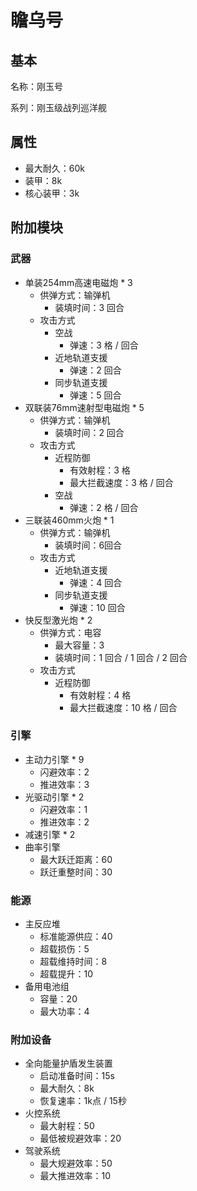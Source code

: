 # 瞻乌号

## 基本

名称：刚玉号

系列：刚玉级战列巡洋舰

## 属性

- 最大耐久：60k
- 装甲：8k
- 核心装甲：3k

## 附加模块

### 武器

- 单装254mm高速电磁炮 * 3
  - 供弹方式：输弹机
    - 装填时间：3 回合
  - 攻击方式
    - 空战
      - 弹速：3 格 / 回合
    - 近地轨道支援
      - 弹速：2 回合
    - 同步轨道支援
      - 弹速：5 回合
- 双联装76mm速射型电磁炮 * 5
  - 供弹方式：输弹机
    - 装填时间：2 回合
  - 攻击方式
    - 近程防御
      - 有效射程：3 格
      - 最大拦截速度：3 格 / 回合
    - 空战
      - 弹速：2 格 / 回合
- 三联装460mm火炮 * 1
  - 供弹方式：输弹机
    - 装填时间：6回合
  - 攻击方式
    - 近地轨道支援
      - 弹速：4 回合
    - 同步轨道支援
      - 弹速：10 回合
- 快反型激光炮 * 2
  - 供弹方式：电容
    - 最大容量：3
    - 装填时间：1 回合 / 1 回合 / 2 回合
  - 攻击方式
    - 近程防御
      - 有效射程：4 格
      - 最大拦截速度：10 格 / 回合

### 引擎

- 主动力引擎 * 9
  - 闪避效率：2
  - 推进效率：3
- 光驱动引擎 * 2
  - 闪避效率：1
  - 推进效率：2
- 减速引擎 * 2
- 曲率引擎
  - 最大跃迁距离：60
  - 跃迁重整时间：30

### 能源

- 主反应堆
  - 标准能源供应：40
  - 超载损伤：5
  - 超载维持时间：8
  - 超载提升：10
- 备用电池组
  - 容量：20
  - 最大功率：4

### 附加设备

- 全向能量护盾发生装置
  - 启动准备时间：15s
  - 最大耐久：8k
  - 恢复速率：1k点 / 15秒
- 火控系统
  - 最大射程：50
  - 最低被规避效率：20
- 驾驶系统
  - 最大规避效率：50
  - 最大推进效率：10
